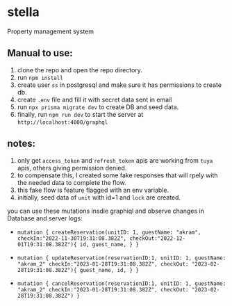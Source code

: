# stella
Property management system

## Manual to use:

1. clone the repo and open the repo directory.
2. run `npm install`
3. create user `ss` in postgresql and make sure it has permissions to create db.
4. create `.env` file and fill it with secret data sent in email
5. run `npx prisma migrate dev` to create DB and seed data.
6. finally, run `npm run dev` to start the server at `http://localhost:4000/graphql`

## notes:

1. only get `access_token` and `refresh_token` apis are working from `tuya` apis, others giving permission denied.
2. to compensate this, I created some fake responses that will rpely with the needed data to complete the flow.
3. this fake flow is feature flagged with an env variable.
4. initially, seed data of `unit` with id=1 and `lock` are created.


you can use these mutations insdie graphiql and observe changes in Database and server logs:



- `mutation {
  createReservation(unitID: 1, guestName: "akram", checkIn:"2022-11-30T19:31:08.382Z", checkOut:"2022-12-01T19:31:08.382Z"){
    id,
    guest_name,
  }
}`

- `mutation {
  updateReservation(reservationID:1,
	unitID: 1,
  guestName: "akram_2"
  checkIn:"2023-01-28T19:31:08.382Z",
  checkOut: "2023-02-28T19:31:08.382Z"){
    guest_name,
  	id,
  	}
	}`
  
- `mutation {
  cancelReservation(reservationID:1,
	unitID: 1,
  guestName: "akram_2"
  checkIn:"2023-01-28T19:31:08.382Z",
  checkOut: "2023-02-28T19:31:08.382Z")
	}`
